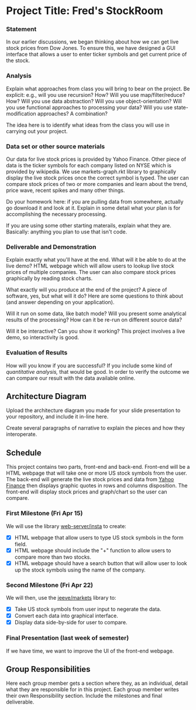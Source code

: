 # Project Title: Fred's StockRoom

### Statement
In our earlier discussions, we began thinking about how we can get live stock prices from Dow Jones. To ensure this, we have designed a GUI interface that allows a user to enter ticker symbols and get current price of the stock.

### Analysis
Explain what approaches from class you will bring to bear on the project. Be explicit: e.g., will you use recursion? How? Will you use map/filter/reduce? How? Will you use data abstraction? Will you use object-orientation? Will you use functional approaches to processing your data? Will you use state-modification approaches? A combination?

The idea here is to identify what ideas from the class you will use in carrying out your project. 

### Data set or other source materials
Our data for live stock prices is provided by Yahoo Finance. Other piece of data is the ticker symbols for each company listed on NYSE which is provided by wikipedia. We use markets-graph.rkt library to graphically display the live stock prices once the correct symbol is typed. The user can compare stock prices of two or more companies and learn about the trend, price wave, recent spikes and many other things. 

Do your homework here: if you are pulling data from somewhere, actually go download it and look at it. Explain in some detail what your plan is for accomplishing the necessary processing.

If you are using some other starting materails, explain what they are. Basically: anything you plan to use that isn't code.

### Deliverable and Demonstration
Explain exactly what you'll have at the end. What will it be able to do at the live demo?
HTML webpage which will allow users to lookup live stock prices of multiple companies. The user can also compare stock prices graphically by reading stock charts.

What exactly will you produce at the end of the project? A piece of software, yes, but what will it do? Here are some questions to think about (and answer depending on your application).

Will it run on some data, like batch mode? Will you present some analytical results of the processing? How can it be re-run on different source data?

Will it be interactive? Can you show it working? This project involves a live demo, so interactivity is good.

### Evaluation of Results
How will you know if you are successful? 
If you include some kind of _quantitative analysis,_ that would be good.
In order to verify the outcome we can compare our result with the data available online.

## Architecture Diagram
Upload the architecture diagram you made for your slide presentation to your repository, and include it in-line here.

Create several paragraphs of narrative to explain the pieces and how they interoperate.

## Schedule
This project contains two parts, front-end and back-end. Front-end will be a HTML webpage that will take one or more US stock symbols from the user. The back-end will generate the live stock prices and data from [Yahoo Finance](http://finance.yahoo.com/stock-center/) then displays graphic quotes in rows and columns disposition. The front-end will display stock prices and graph/chart so the user can compare.

### First Milestone (Fri Apr 15)
We will use the library [web-server/insta](https://docs.racket-lang.org/web-server/run.html) to create:
- [x] HTML webpage that allow users to type US stock symbols in the form field.
- [x] HTML webpage should include the "+" function to allow users to compare more than two stocks.
- [x] HTML webpage should have a search button that will allow user to look up the stock symbols using the name of the company.

### Second Milestone (Fri Apr 22)
We will then, use the [jeeve/markets](https://planet.racket-lang.org/package-source/jeeve/markets.plt/1/2/planet-docs/manual/index.html) library to:
- [x] Take US stock symbols from user input to negerate the data.
- [x] Convert each data into graphical interface.
- [x] Display data side-by-side for user to compare. 

### Final Presentation (last week of semester)
If we have time, we want to improve the UI of the front-end webpage.

## Group Responsibilities
Here each group member gets a section where they, as an individual, detail what they are responsible for in this project. Each group member writes their own Responsibility section. Include the milestones and final deliverable.


